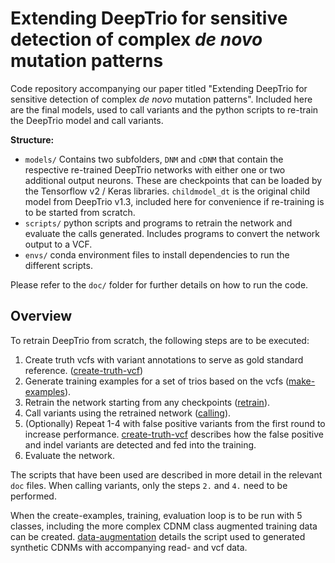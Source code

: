 # Extending DeepTrio for sensitive detection of complex _de novo_ mutation patterns

Code repository accompanying our paper titled "Extending DeepTrio for sensitive detection of complex _de novo_ mutation patterns". Included here are the final models, used to call variants and the python scripts to re-train the DeepTrio model and call variants.

**Structure:**
  * `models/` Contains two subfolders, `DNM` and `cDNM` that contain the respective re-trained DeepTrio networks with either one or two additional output neurons. These are checkpoints that can be loaded by the Tensorflow v2 / Keras libraries. `childmodel_dt` is the original child model from DeepTrio v1.3, included here for convenience if re-training is to be started from scratch.
  * `scripts/` python scripts and programs to retrain the network and evaluate the calls generated. Includes programs to convert the network output to a VCF.
  * `envs/` conda environment files to install dependencies to run the different scripts.

Please refer to the `doc/` folder for further details on how to run the code.

## Overview

To retrain DeepTrio from scratch, the following steps are to be executed:

1. Create truth vcfs with variant annotations to serve as gold standard reference. ([create-truth-vcf](./doc/create-truth-vcf.md))
2. Generate training examples for a set of trios based on the vcfs ([make-examples](./doc/make-examples.md)).
3. Retrain the network starting from any checkpoints ([retrain](./doc/retraining.md)).
4. Call variants using the retrained network ([calling](./doc/variant-calling.md)).
5. (Optionally) Repeat 1-4 with false positive variants from the first round to increase performance. [create-truth-vcf](./doc/create-truth-vcf.md) describes how the false positive and indel variants are detected and fed into the training.
6. Evaluate the network.

The scripts that have been used are described in more detail in the relevant `doc` files. When calling variants, only the steps `2.` and `4.` need to be performed.

When the create-examples, training, evaluation loop is to be run with 5 classes, including the more complex CDNM class augmented training data can be created. [data-augmentation](./doc/data-augmentation.md) details the script used to generated synthetic CDNMs with accompanying read- and vcf data.